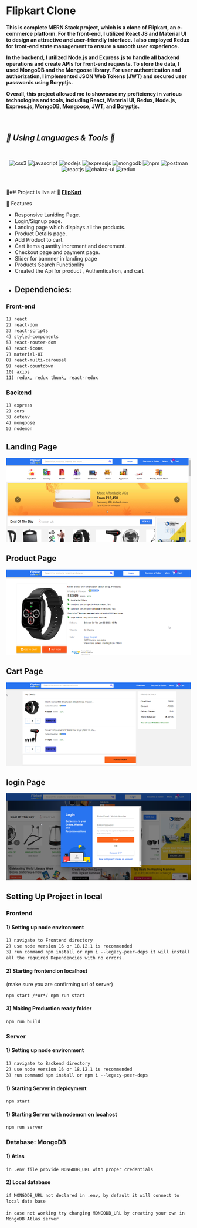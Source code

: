  <h1> Flipkart Clone</h1>
<h4>
This is complete MERN Stack project, which is a clone of Flipkart, an e-commerce platform. For the front-end, I utilized React JS and Material UI to design an attractive and user-friendly interface. I also employed Redux for front-end state management to ensure a smooth user experience.

In the backend, I utilized Node.js and Express.js to handle all backend operations and create APIs for front-end requests. To store the data, I used MongoDB and the Mongoose library. For user authentication and authorization, I implemented JSON Web Tokens (JWT) and secured user passwords using Bcryptjs.

Overall, this project allowed me to showcase my proficiency in various technologies and tools, including React, Material UI, Redux, Node.js, Express.js, MongoDB, Mongoose, JWT, and Bcryptjs.

</h4>
<br/>

<h2><i>🎯 Using Languages & Tools 🧰</i></h2>
<br/>

<p align="center">
    <img src="https://img.shields.io/badge/CSS3-1572B6?style=for-the-badge&logo=css3&logoColor=white" alt="css3" />
    <img src="https://img.shields.io/badge/JavaScript-323330?style=for-the-badge&logo=javascript&logoColor=F7DF1E" alt="javascript" />
    <img src="https://img.shields.io/badge/Node.js-339933?style=for-the-badge&logo=nodedotjs&logoColor=white" alt="nodejs" />
    <img src="https://img.shields.io/badge/Express.js-000000?style=for-the-badge&logo=express&logoColor=white" alt="expressjs" />
    <img src="https://img.shields.io/badge/MongoDB-4EA94B?style=for-the-badge&logo=mongodb&logoColor=white" alt="mongodb" />
    <img src="https://img.shields.io/badge/npm-CB3837?style=for-the-badge&logo=npm&logoColor=white" alt="npm" />
    <img src="https://img.shields.io/badge/Postman-FF6C37?style=for-the-badge&logo=Postman&logoColor=white" alt="postman" />
    <img src="https://img.shields.io/badge/React-20232A?style=for-the-badge&logo=react&logoColor=61DAFB" alt="reactjs" />
   <img src="https://img.shields.io/badge/Chakra%20UI-3bc7bd?style=for-the-badge&logo=chakraui&logoColor=white" alt="chakra-ui" />
   <img src="https://img.shields.io/badge/-Material--UII-blue" alt="redux" />
 </p>
<br>

🎯## Project is live at 🔗
**[FlipKart](https://filpkart-clone-clientgc.onrender.com/)** 
<br>

🎯 Features

- Responsive Laniding Page.
- Login/Signup page.
- Landing page which displays all the products.
- Product Details page.
- Add Product to cart.
- Cart items quantity increment and decrement.
- Checkout page and payment page.
- Slider for bannner in landing page
- Products Search Functionlity
- Created the Api for product , Authentication, and cart
- ## Dependencies:

### Front-end

    1) react
    2) react-dom
    3) react-scripts
    4) styled-components
    5) react-router-dom
    6) react-icons
    7) material-UI
    8) react-multi-carousel
    9) react-countdown
    10) axios
    11) redux, redux thunk, react-redux

### Backend

    1) express
    2) cors
    3) dotenv
    4) mongoose
    5) nodemon

## Landing Page

 <img src="/Frontend/public/assets/Fipkartclone.png" alt="Landing Page" />

## Product Page

 <img src="/Frontend/public/assets/FlipkartProductDetail.png" alt="product Page" />

## Cart Page

 <img src="/Frontend/public/assets/FlipkartCartpage.png" alt="checkout Page" />

## login Page

 <img src="/Frontend/public/assets/FlipkartLogin.png" alt="login Page" />

## Setting Up Project in local

### Frontend

#### 1) Setting up node environment

    1) navigate to Frontend directory
    2) use node version 16 or 18.12.1 is recommended
    3) run command npm install or npm i --legacy-peer-deps it will install all the required Dependencies with no errors.

#### 2) Starting frontend on localhost

(make sure you are confirming url of server)

    npm start /*or*/ npm run start

#### 3) Making Production ready folder

    npm run build

### Server

#### 1) Setting up node environment

    1) navigate to Backend directory
    2) use node version 16 or 18.12.1 is recommended
    3) run command npm install or npm i --legacy-peer-deps

#### 1) Starting Server in deployment

    npm start

#### 1) Starting Server with nodemon on locahost

    npm run server

### Database: MongoDB

#### 1) Atlas

    in .env file provide MONGODB_URL with proper credentials

#### 2) Local database

    if MONGODB_URL not declared in .env, by default it will connect to local data base

    in case not working try changing MONGODB_URL by creating your own in MongoDB Atlas server
